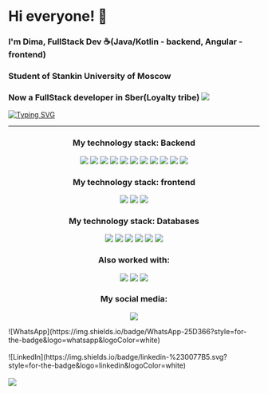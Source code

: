 # Hi everyone! 👋
### I'm Dima, FullStack Dev ☕️(Java/Kotlin - backend, Angular - frontend)
### Student of Stankin University of Moscow
### Now a FullStack developer in Sber(Loyalty tribe) <a href="https://www.sberbank.ru/ru/person"> <img src="https://img.shields.io/badge/company%website-DC51F7"></a>

[![Typing SVG](https://readme-typing-svg.demolab.com?font=Fira+Code&duration=900&pause=100&color=DC51F7&background=FFDCEA00&multiline=true&width=480&height=130&lines=public+class+User+%7B;public+String+name+%3D+%22Dima%22;public+String+lastName+%3D+%22Vezhnovets%22;public+String+university+%3D+%22STANKIN%22;%7D)](https://git.io/typing-svg)
___
<h3 align="center">
My technology stack: Backend</h3>
<p align="center">
<img src = "https://img.shields.io/badge/java-orange.svg?style=for-the-badge&logo=&logoColor=/">
<img src = "https://img.shields.io/badge/kotlin-%237F52FF.svg?style=for-the-badge&logo=kotlin&logoColor=white">
<img src = "https://img.shields.io/badge/spring-green.svg?style=for-the-badge&logo=spring&logoColor=white">
<img src = "https://img.shields.io/badge/Hibernate-yellow.svg?style=for-the-badge&logo=Hibernate&logoColor=white">
<img src = "https://img.shields.io/badge/Jenkins-D24939?logo=jenkins&logoColor=white"> 
<img src = "https://img.shields.io/badge/Docker-2496ED?logo=docker&logoColor=fff">  
<img src="https://img.shields.io/badge/GRPC-4285F4"> 
<img src="https://img.shields.io/badge/Tomcat-F38020">
<img src="https://img.shields.io/badge/Apache%20Kafka-000?style=for-the-badge&logo=apachekafka">  
<img src="https://img.shields.io/badge/Gradle-02303A.svg?style=for-the-badge&logo=Gradle&logoColor=white">
<img src="https://img.shields.io/badge/Apache%20Maven-C71A36?style=for-the-badge&logo=Apache%20Maven&logoColor=white">
<h3 align="center">
My technology stack: frontend</h3>
<p align="center">
<img src = "https://img.shields.io/badge/Angular-%23DD0031.svg?logo=angular&logoColor=white">  
<img src = "https://img.shields.io/badge/TypeScript-3178C6?logo=typescript&logoColor=fff">
<img src = "https://img.shields.io/badge/Bootstrap-7952B3?logo=bootstrap&logoColor=fff">
<h3 align="center">
My technology stack: Databases</h3>
<p align="center">
<img src = "https://img.shields.io/badge/mysql-4479A1.svg?style=for-the-badge&logo=mysql&logoColor=white">
<img src = "https://img.shields.io/badge/Oracle-F80000?style=for-the-badge&logo=oracle&logoColor=white"> 
<img src = "https://img.shields.io/badge/postgres-%23316192.svg?style=for-the-badge&logo=postgresql&logoColor=white">  
<img src = "https://img.shields.io/badge/redis-%23DD0031.svg?style=for-the-badge&logo=redis&logoColor=white">  
<img src = "https://img.shields.io/badge/MongoDB-%234ea94b.svg?style=for-the-badge&logo=mongodb&logoColor=white"> 
<img src = "https://img.shields.io/badge/elasticsearch-%230377CC.svg?style=for-the-badge&logo=elasticsearch&logoColor=white"> 
<h3 align="center">
Also worked with: </h3>
<p align="center">
<img src = "https://img.shields.io/badge/Apache%20Groovy-4298B8.svg?style=for-the-badge&logo=Apache+Groovy&logoColor=white">
<img src = "https://img.shields.io/badge/kubernetes-%23326ce5.svg?style=for-the-badge&logo=kubernetes&logoColor=white">
<img src = "https://img.shields.io/badge/nginx-%23009639.svg?style=for-the-badge&logo=nginx&logoColor=white">

<br>
</p>
<h3 align="center"> My social media: </h3>
<p align="center">
<img src="https://img.shields.io/badge/Gmail-D14836?style=for-the-badge&logo=gmail&logoColor=white&link=https://web.telegram.org/k/#@Verefrint"></a>
</br> 
<div>![WhatsApp](https://img.shields.io/badge/WhatsApp-25D366?style=for-the-badge&logo=whatsapp&logoColor=white)</div>
</br> 
<div>![LinkedIn](https://img.shields.io/badge/linkedin-%230077B5.svg?style=for-the-badge&logo=linkedin&logoColor=white)</div>
</br> 
<img src="https://img.shields.io/static/v1?style=for-the-badge&logo=telegram&label=Telegram&message=Verefrint&color=blue&labelColor=black&link=https://web.telegram.org/k/#@Verefrint"></a>

